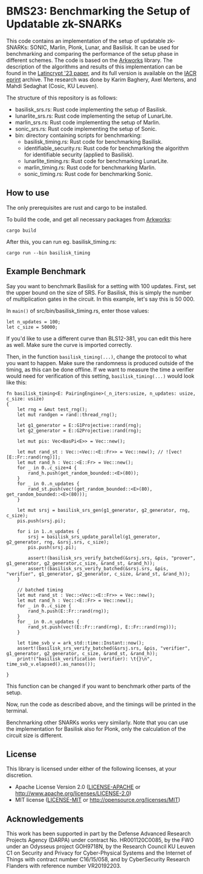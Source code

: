 # BMS23: Benchmarking the Setup of Updatable zk-SNARKs

This code contains an implementation of the setup of updatable zk-SNARKs: SONIC, Marlin, Plonk, Lunar, and Basilisk. It can be used for benchmarking and comparing the performance of the setup phase in different schemes. 
The code is based on the [Arkworks](https://github.com/arkworks-rs) library. The description of the algorithms and results of this implementation can be found in the [Latincrypt '23 paper](https://link.springer.com/chapter/10.1007/978-3-031-44469-2_19), and its full version is available on the [IACR eprint](https://eprint.iacr.org/2023/1161) archive. The research was done by Karim Baghery, Axel Mertens, and Mahdi Sedaghat (Cosic, KU Leuven).

The structure of this repository is as follows:
* basilisk_srs.rs: Rust code implementing the setup of Basilisk.
* lunarlite_srs.rs: Rust code implementing the setup of LunarLite.
* marlin_srs.rs: Rust code implementing the setup of Marlin.
* sonic_srs.rs: Rust code implementing the setup of Sonic.
* bin: directory containing scripts for benchmarking:
  - basilisk_timing.rs: Rust code for benchmarking Basilisk.
  - identifiable_security.rs: Rust code for benchmarking the algorithm for identifiable security (applied to Basilisk).
  - lunarlite_timing.rs: Rust code for benchmarking LunarLite.
  - marlin_timing.rs: Rust code for benchmarking Marlin.
  - sonic_timing.rs: Rust code for benchmarking Sonic.

## How to use
The only prerequisites are rust and cargo to be installed. 

To build the code, and get all necessary packages from [Arkworks](https://github.com/arkworks-rs):
```
cargo build
```

After this, you can run eg. basilisk_timing.rs:
```
cargo run --bin basilisk_timing
```


## Example Benchmark
Say you want to benchmark Basilisk for a setting with 100 updates. First, set the upper bound on the size of SRS. For Basilisk, this is simply the number of multiplication gates in the circuit. In this example, let's say this is 50 000.

In ```main()``` of src/bin/basilisk_timing.rs, enter those values:
```
let n_updates = 100;
let c_size = 50000;
```
If you'd like to use a different curve than BLS12-381, you can edit this here as well. Make sure the curve is imported correctly.


Then, in the function ```basilisk_timing(...)```, change the protocol to what you want to happen. Make sure the randomness is produced outside of the timing, as this can be done offline. 
If we want to measure the time a verifier would need for verification of this setting, ```basilisk_timing(...)``` would look like this:
```
fn basilisk_timing<E: PairingEngine>(_n_iters:usize, n_updates: usize, c_size: usize)
{
    let rng = &mut test_rng();
    let mut randgen = rand::thread_rng();

    let g1_generator = E::G1Projective::rand(rng);
    let g2_generator = E::G2Projective::rand(rng);

    let mut pis: Vec<BasPi<E>> = Vec::new();

    let mut rand_st : Vec::<Vec::<E::Fr>> = Vec::new(); // ![vec![E::Fr::rand(rng)]];
    let mut rand_h : Vec::<E::Fr> = Vec::new();
    for _ in 0..c_size+4 {
        rand_h.push(get_random_bounded::<E>(80));
    }
    for _ in 0..n_updates {
        rand_st.push(vec!(get_random_bounded::<E>(80), get_random_bounded::<E>(80)));
    }

    let mut srsj = basilisk_srs_gen(g1_generator, g2_generator, rng, c_size);
    pis.push(srsj.pi);

    for i in 1..n_updates {
        srsj = basilisk_srs_update_parallel(g1_generator, g2_generator, rng, &srsj.srs, c_size);
        pis.push(srsj.pi);

        assert!(basilisk_srs_verify_batched(&srsj.srs, &pis, "prover", g1_generator, g2_generator,c_size, &rand_st, &rand_h));
        assert!(basilisk_srs_verify_batched(&srsj.srs, &pis, "verifier", g1_generator, g2_generator, c_size, &rand_st, &rand_h));
    }

    // batched timing
    let mut rand_st : Vec::<Vec::<E::Fr>> = Vec::new();
    let mut rand_h : Vec::<E::Fr> = Vec::new();
    for _ in 0..c_size {
        rand_h.push(E::Fr::rand(rng));
    }
    for _ in 0..n_updates {
        rand_st.push(vec!(E::Fr::rand(rng), E::Fr::rand(rng)));
    }

    let time_svb_v = ark_std::time::Instant::now();
    assert!(basilisk_srs_verify_batched(&srsj.srs, &pis, "verifier", g1_generator, g2_generator, c_size, &rand_st, &rand_h));
    print!("basilisk_verification (verifier): \t{}\n", time_svb_v.elapsed().as_nanos());

}
```
This function can be changed if you want to benchmark other parts of the setup. 

Now, run the code as described above, and the timings will be printed in the terminal.

Benchmarking other SNARKs works very similarly.
Note that you can use the implementation for Basilisk also for Plonk, only the calculation of the circuit size is different.

## License

This library is licensed under either of the following licenses, at your discretion.

 * Apache License Version 2.0 ([LICENSE-APACHE](LICENSE-APACHE) or http://www.apache.org/licenses/LICENSE-2.0)
 * MIT license ([LICENSE-MIT](LICENSE-MIT) or http://opensource.org/licenses/MIT)

## Acknowledgements
This work has been supported in part by the Defense Advanced Research Projects Agency (DARPA) under contract No. HR001120C0085, by the FWO under an Odysseus project GOH9718N, by the Research Council KU Leuven C1 on Security and Privacy for Cyber-Physical Systems and the Internet of Things with contract number C16/15/058, and by CyberSecurity Research Flanders with reference number VR20192203.
